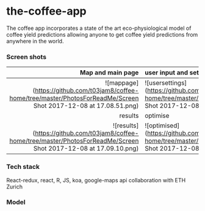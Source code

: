 # the-coffee-app

The coffee app incorporates a state of the art eco-physiological model of coffee yield predictions allowing anyone to get coffee yield predictions from anywhere
in the world.


### Screen shots
Map and main page | user input and settings
----------------:|:-----------------------
![mappage](https://github.com/t03jam8/coffee-home/tree/master/PhotosForReadMe/Screen Shot 2017-12-08 at 17.08.51.png) | ![usersettings](https://github.com/t03jam8/coffee-home/tree/master//PhotosForReadMe/Screen Shot 2017-12-08 at 17.05.41.png)
results | optimise
![results](https://github.com/t03jam8/coffee-home/tree/master/PhotosForReadMe/Screen Shot 2017-12-08 at 17.09.10.png) | ![optimised](https://github.com/t03jam8/coffee-home/tree/master/PhotosForReadMe/Screen Shot 2017-12-08 at 17.09.28.png)

### Tech stack
React-redux, react, R, JS, koa, google-maps api collaboration with ETH Zurich


### Model

###
